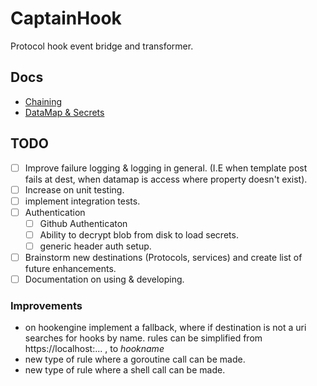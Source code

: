 # CaptainHook

Protocol hook event bridge and transformer. 

## Docs
 
- [Chaining](docs/chaining.md)
- [DataMap & Secrets](docs/DataMap.md)

## TODO

- [ ] Improve failure logging & logging in general. (I.E when template post fails at dest, 
    when datamap is access where property doesn't exist). 
- [ ] Increase on unit testing.
- [ ] implement integration tests.
- [ ] Authentication 
    - [ ] Github Authenticaton
    - [ ] Ability to decrypt blob from disk to load secrets. 
    - [ ] generic header auth setup. 
- [ ] Brainstorm new destinations (Protocols, services) and create list of future enhancements. 
- [ ] Documentation on using & developing.

### Improvements

- on hookengine implement a fallback, where if destination is not a uri searches for hooks by name. rules can be 
simplified from https://<span/>localhost:... , to _hookname_
- new type of rule where a goroutine call can be made.
- new type of rule where a shell call can be made. 
